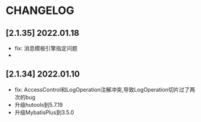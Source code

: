 # CHANGELOG

## [2.1.35] 2022.01.18
- fix: 消息模板引擎指定问题
- 
## [2.1.34] 2022.01.10
- fix: AccessControl和LogOperation注解冲突,导致LogOperation切片过了两次的bug
- 升级hutools到5.7.19
- 升级MybatisPlus到3.5.0
